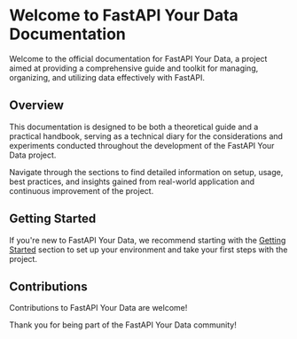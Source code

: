 # Welcome to FastAPI Your Data Documentation

Welcome to the official documentation for FastAPI Your Data, a project aimed at providing a comprehensive guide and toolkit for managing, organizing, and utilizing data effectively with FastAPI.

## Overview

This documentation is designed to be both a theoretical guide and a practical handbook, serving as a technical diary for the considerations and experiments conducted throughout the development of the FastAPI Your Data project.

Navigate through the sections to find detailed information on setup, usage, best practices, and insights gained from real-world application and continuous improvement of the project.

## Getting Started

If you're new to FastAPI Your Data, we recommend starting with the [Getting Started](getting-started/installation.md) section to set up your environment and take your first steps with the project.

## Contributions

Contributions to FastAPI Your Data are welcome!

Thank you for being part of the FastAPI Your Data community!
